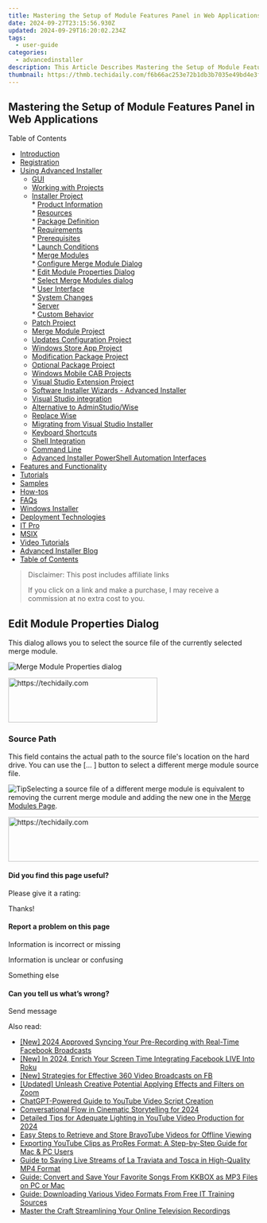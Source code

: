 ```yaml
---
title: Mastering the Setup of Module Features Panel in Web Applications
date: 2024-09-27T23:15:56.930Z
updated: 2024-09-29T16:20:02.234Z
tags:
  - user-guide
categories:
  - advancedinstaller
description: This Article Describes Mastering the Setup of Module Features Panel in Web Applications
thumbnail: https://thmb.techidaily.com/f6b66ac253e72b1db3b7035e49bd4e3f144338d6a3b54451e87f8a05d4dd9575.jpg
---
```


## Mastering the Setup of Module Features Panel in Web Applications

Table of Contents

* [Introduction](https://tools.techidaily.com/advancedinstaller/products/)
* [Registration](https://tools.techidaily.com/advancedinstaller/products/)
* [Using Advanced Installer](https://tools.techidaily.com/advancedinstaller/products/)  
   * [GUI](https://tools.techidaily.com/advancedinstaller/products/)  
   * [Working with Projects](https://tools.techidaily.com/advancedinstaller/products/)  
   * [Installer Project](https://tools.techidaily.com/advancedinstaller/products/)  
         * [Product Information](https://tools.techidaily.com/advancedinstaller/products/)  
         * [Resources](https://tools.techidaily.com/advancedinstaller/products/)  
         * [Package Definition](https://tools.techidaily.com/advancedinstaller/products/)  
         * [Requirements](https://tools.techidaily.com/advancedinstaller/products/)  
                  * [Prerequisites](https://tools.techidaily.com/advancedinstaller/products/)  
                  * [Launch Conditions](https://tools.techidaily.com/advancedinstaller/products/)  
                  * [Merge Modules](https://tools.techidaily.com/advancedinstaller/products/)  
                              * [Configure Merge Module Dialog](https://tools.techidaily.com/advancedinstaller/products/)  
                              * [Edit Module Properties Dialog](https://tools.techidaily.com/advancedinstaller/products/)  
                              * [Select Merge Modules dialog](https://tools.techidaily.com/advancedinstaller/products/)  
         * [User Interface](https://tools.techidaily.com/advancedinstaller/products/)  
         * [System Changes](https://tools.techidaily.com/advancedinstaller/products/)  
         * [Server](https://tools.techidaily.com/advancedinstaller/products/)  
         * [Custom Behavior](https://tools.techidaily.com/advancedinstaller/products/)  
   * [Patch Project](https://tools.techidaily.com/advancedinstaller/products/)  
   * [Merge Module Project](https://tools.techidaily.com/advancedinstaller/products/)  
   * [Updates Configuration Project](https://tools.techidaily.com/advancedinstaller/products/)  
   * [Windows Store App Project](https://tools.techidaily.com/advancedinstaller/products/)  
   * [Modification Package Project](https://tools.techidaily.com/advancedinstaller/products/)  
   * [Optional Package Project](https://tools.techidaily.com/advancedinstaller/products/)  
   * [Windows Mobile CAB Projects](https://tools.techidaily.com/advancedinstaller/products/)  
   * [Visual Studio Extension Project](https://tools.techidaily.com/advancedinstaller/products/)  
   * [Software Installer Wizards - Advanced Installer](https://tools.techidaily.com/advancedinstaller/products/)  
   * [Visual Studio integration](https://tools.techidaily.com/advancedinstaller/products/)  
   * [Alternative to AdminStudio/Wise](https://tools.techidaily.com/advancedinstaller/products/)  
   * [Replace Wise](https://tools.techidaily.com/advancedinstaller/products/)  
   * [Migrating from Visual Studio Installer](https://tools.techidaily.com/advancedinstaller/products/)  
   * [Keyboard Shortcuts](https://tools.techidaily.com/advancedinstaller/products/)  
   * [Shell Integration](https://tools.techidaily.com/advancedinstaller/products/)  
   * [Command Line](https://tools.techidaily.com/advancedinstaller/products/)  
   * [Advanced Installer PowerShell Automation Interfaces](https://tools.techidaily.com/advancedinstaller/products/)
* [Features and Functionality](https://tools.techidaily.com/advancedinstaller/products/)
* [Tutorials](https://tools.techidaily.com/advancedinstaller/products/)
* [Samples](https://tools.techidaily.com/advancedinstaller/products/)
* [How-tos](https://tools.techidaily.com/advancedinstaller/products/)
* [FAQs](https://tools.techidaily.com/advancedinstaller/products/)
* [Windows Installer](https://tools.techidaily.com/advancedinstaller/products/)
* [Deployment Technologies](https://tools.techidaily.com/advancedinstaller/products/)
* [IT Pro](https://tools.techidaily.com/advancedinstaller/products/)
* [MSIX](https://tools.techidaily.com/advancedinstaller/products/)
* [Video Tutorials](https://tools.techidaily.com/advancedinstaller/products/)
* [Advanced Installer Blog](https://tools.techidaily.com/advancedinstaller/products/)
* [Table of Contents](https://tools.techidaily.com/advancedinstaller/products/)

>  Disclaimer: This post includes affiliate links
>
>  If you click on a link and make a purchase, I may receive a commission at no extra cost to you.
>

## Edit Module Properties Dialog

This dialog allows you to select the source file of the currently selected merge module.

![Merge Module Properties dialog](https://cdn.advancedinstaller.com/img/dialog/merge-modules-properties.png "Merge Module Properties dialog")  

<!-- affiliate ads begin -->
<a href="https://aligracehair.sjv.io/c/5597632/1896505/19272" target="_top" id="1896505">
  <img src="//a.impactradius-go.com/display-ad/19272-1896505" border="0" alt="https://techidaily.com" width="300" height="90"/>
</a>
<img height="0" width="0" src="https://aligracehair.sjv.io/i/5597632/1896505/19272" style="position:absolute;visibility:hidden;" border="0" />
<!-- affiliate ads end -->

### Source Path

This field contains the actual path to the source file's location on the hard drive. You can use the \[... \] button to select a different merge module source file.

![Tip](https://cdn.advancedinstaller.com/svg/common/IconMessageTip.svg)Selecting a source file of a different merge module is equivalent to removing the current merge module and adding the new one in the [Merge Modules Page](https://tools.techidaily.com/advancedinstaller/products/).

<!-- affiliate ads begin -->
<a href="https://ephamedtechinc.pxf.io/c/5597632/2137215/26400" target="_top" id="2137215">
  <img src="//a.impactradius-go.com/display-ad/26400-2137215" border="0" alt="https://techidaily.com" width="728" height="90"/>
</a>
<img height="0" width="0" src="https://ephamedtechinc.pxf.io/i/5597632/2137215/26400" style="position:absolute;visibility:hidden;" border="0" />
<!-- affiliate ads end -->

#### Did you find this page useful?

Please give it a rating:

 Thanks!

#### Report a problem on this page

Information is incorrect or missing

Information is unclear or confusing

Something else

#### Can you tell us what’s wrong?

Send message

<ins class="adsbygoogle"
     style="display:block"
     data-ad-format="autorelaxed"
     data-ad-client="ca-pub-7571918770474297"
     data-ad-slot="1223367746"></ins>

<ins class="adsbygoogle"
     style="display:block"
     data-ad-client="ca-pub-7571918770474297"
     data-ad-slot="8358498916"
     data-ad-format="auto"
     data-full-width-responsive="true"></ins>

<span class="atpl-alsoreadstyle">Also read:</span>
<div><ul>
<li><a href="https://facebook-clips.techidaily.com/new-2024-approved-syncing-your-pre-recording-with-real-time-facebook-broadcasts/"><u>[New] 2024 Approved Syncing Your Pre-Recording with Real-Time Facebook Broadcasts</u></a></li>
<li><a href="https://facebook-video-content.techidaily.com/new-in-2024-enrich-your-screen-time-integrating-facebook-live-into-roku/"><u>[New] In 2024, Enrich Your Screen Time Integrating Facebook LIVE Into Roku</u></a></li>
<li><a href="https://facebook-video-content.techidaily.com/new-strategies-for-effective-360-video-broadcasts-on-fb/"><u>[New] Strategies for Effective 360 Video Broadcasts on FB</u></a></li>
<li><a href="https://some-approaches.techidaily.com/updated-unleash-creative-potential-applying-effects-and-filters-on-zoom/"><u>[Updated] Unleash Creative Potential Applying Effects and Filters on Zoom</u></a></li>
<li><a href="https://tech-haven.techidaily.com/chatgpt-powered-guide-to-youtube-video-script-creation/"><u>ChatGPT-Powered Guide to YouTube Video Script Creation</u></a></li>
<li><a href="https://extra-lessons.techidaily.com/conversational-flow-in-cinematic-storytelling-for-2024/"><u>Conversational Flow in Cinematic Storytelling for 2024</u></a></li>
<li><a href="https://youtube-docs.techidaily.com/led-tips-for-adequate-lighting-in-youtube-video-production-for-2024/"><u>Detailed Tips for Adequate Lighting in YouTube Video Production for 2024</u></a></li>
<li><a href="https://fox-pages.techidaily.com/easy-steps-to-retrieve-and-store-bravotube-videos-for-offline-viewing/"><u>Easy Steps to Retrieve and Store BravoTube Videos for Offline Viewing</u></a></li>
<li><a href="https://fox-pages.techidaily.com/exporting-youtube-clips-as-prores-format-a-step-by-step-guide-for-mac-and-pc-users/"><u>Exporting YouTube Clips as ProRes Format: A Step-by-Step Guide for Mac & PC Users</u></a></li>
<li><a href="https://fox-pages.techidaily.com/guide-to-saving-live-streams-of-la-traviata-and-tosca-in-high-quality-mp4-format/"><u>Guide to Saving Live Streams of La Traviata and Tosca in High-Quality MP4 Format</u></a></li>
<li><a href="https://fox-pages.techidaily.com/guide-convert-and-save-your-favorite-songs-from-kkbox-as-mp3-files-on-pc-or-mac/"><u>Guide: Convert and Save Your Favorite Songs From KKBOX as MP3 Files on PC or Mac</u></a></li>
<li><a href="https://fox-pages.techidaily.com/guide-downloading-various-video-formats-from-free-it-training-sources/"><u>Guide: Downloading Various Video Formats From Free IT Training Sources</u></a></li>
<li><a href="https://screen-capture.techidaily.com/master-the-craft-streamlining-your-online-television-recordings/"><u>Master the Craft Streamlining Your Online Television Recordings</u></a></li>
</ul></div>

